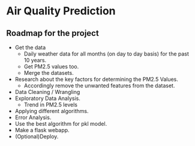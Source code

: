 # Air Quality Prediction

## Roadmap for the project

* Get the data
    - Daily weather data for all months (on day to day basis) for the past 10 years.
    - Get PM2.5 values too.
    - Merge the datasets.
* Research about the key factors for determining the PM2.5 Values.
    - Accordingly remove the unwanted features from the dataset.
* Data Cleaning / Wrangling
* Exploratory Data Analysis.
    - Trend in PM2.5 levels
* Applying different algorithms.
* Error Analysis.
* Use the best algorithm for pkl model.
* Make a flask webapp.
* (Optional)Deploy.
